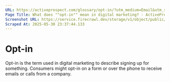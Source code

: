 ```yaml
---
URL: https://activeprospect.com/glossary/opt-in/?utm_medium=Email&utm_source=Website&utm_campaign=AP-Email-InsideCBM-Mar
Page Title: What does ""opt-in"" mean in digital marketing? - ActiveProspect
Screenshot URL: https://service.firecrawl.dev/storage/v1/object/public/media/screenshot-c371721f-d089-4bd8-8453-110e5bc17974.png
Scraped At: 2025-05-30 23:37:44.133
---
```

# Opt-in

Opt-in is the term used in digital marketing to describe signing up for something. Consumers might opt-in on a form or over the phone to receive emails or calls from a company.



